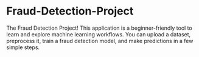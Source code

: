 # Fraud-Detection-Project
The Fraud Detection Project! This application is a beginner-friendly tool to learn and explore machine learning workflows. You can upload a dataset, preprocess it, train a fraud detection model, and make predictions in a few simple steps.
